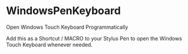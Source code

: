 # WindowsPenKeyboard
Open Windows Touch Keyboard Programmatically

Add this as a Shortcut / MACRO to your Stylus Pen to open the Windows Touch Keyboard whenever needed.
